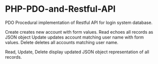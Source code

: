 # PHP-PDO-and-Restful-API

PDO Procedural implementation of Restful API for login system database.

Create creates new account with form values.
Read echoes all records as JSON object
Update updates account matching user name with form values.
Delete deletes all accounts matching user name.

Read, Update, Delete display updated JSON object representation of all records. 


